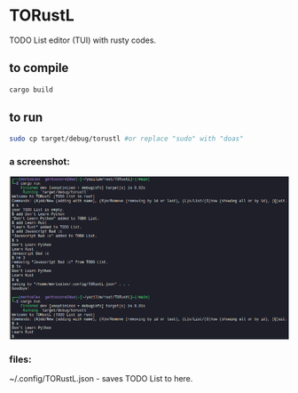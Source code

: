 # TORustL
TODO List editor (TUI) with rusty codes.

## to compile
```bash
cargo build
```

## to run
```bash
sudo cp target/debug/torustl #or replace "sudo" with "doas"
```

### a screenshot:

![idk what I'm doing here xd](./img/list-testing.png)

### files:
~/.config/TORustL.json - saves TODO List to here.
